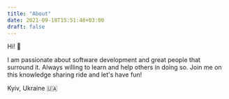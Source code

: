 ```yaml
---
title: "About"
date: 2021-09-18T15:51:48+03:00
draft: false
---
```

Hi! 👋

I am passionate about software development and great people that surround it. Always willing to learn and help others in doing so. Join me on this knowledge sharing ride and let's have fun!

Kyiv, Ukraine 🇺🇦
